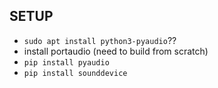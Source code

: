 

## SETUP

 - `sudo apt install python3-pyaudio`??
 - install portaudio (need to build from scratch)
 - `pip install pyaudio`
 - `pip install sounddevice`
